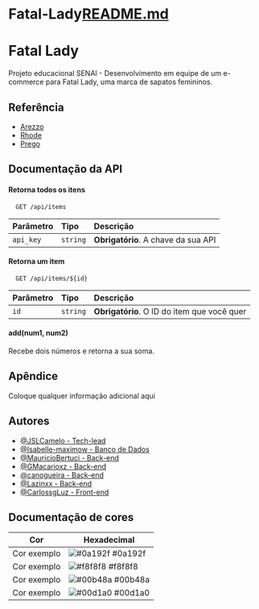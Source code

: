 # Fatal-Lady[README.md](https://github.com/user-attachments/files/23243691/README.md)

# Fatal Lady

Projeto educacional SENAI - Desenvolvimento em equipe de um e-commerce para Fatal Lady, uma marca de sapatos femininos.


## Referência

 - [Arezzo](https://www.arezzo.com.br/c/bestsellers?q=:best-selling-desc&page=0&gad_source=1&gad_campaignid=6444121384&gbraid=0AAAAADg1RLSmKzqU3m3OLRjbt3cmpKqLx&gclid=Cj0KCQjwmYzIBhC6ARIsAHA3IkSu3V9_p98xIV2ngH97-0fsQUn3fLtj5z1dh7JywidvVRNLki38J0QaAvnvEALw_wcB)
 - [Rhode](https://www.rhodeskin.com/?srsltid=AfmBOoohZJ9pTgYd4KCnu3o13bhivGlHgFR3x1qFcKh9xiQAl1N9BCOd)
 - [Prego](https://www.prego.com.br/?srsltid=AfmBOoqMCDc2WkRpk41no3tUJUCEXDNVD96jaELk6joerL6YDHay6GYE)


## Documentação da API

#### Retorna todos os itens

```http
  GET /api/items
```

| Parâmetro   | Tipo       | Descrição                           |
| :---------- | :--------- | :---------------------------------- |
| `api_key` | `string` | **Obrigatório**. A chave da sua API |

#### Retorna um item

```http
  GET /api/items/${id}
```

| Parâmetro   | Tipo       | Descrição                                   |
| :---------- | :--------- | :------------------------------------------ |
| `id`      | `string` | **Obrigatório**. O ID do item que você quer |

#### add(num1, num2)

Recebe dois números e retorna a sua soma.


## Apêndice

Coloque qualquer informação adicional aqui


## Autores

- [@JSLCamelo - Tech-lead](https://github.com/JLSCamelo)
- [@Isabelle-maximow - Banco de Dados ](https://github.com/Isabelle-maximow)
- [@MauricioBertuci - Back-end](https://github.com/MauricioBertuci)
- [@GMacarioxz - Back-end](https://github.com/GMacarioxz)
- [@canogueira - Back-end](https://github.com/canogueira)
- [@Lazinxx - Back-end](https://github.com/Lazinxx)
- [@CarlossgLuz - Front-end](https://github.com/CarlossgLuz)

## Documentação de cores

| Cor               | Hexadecimal                                                |
| ----------------- | ---------------------------------------------------------------- |
| Cor exemplo       | ![#0a192f](https://via.placeholder.com/10/0a192f?text=+) #0a192f |
| Cor exemplo       | ![#f8f8f8](https://via.placeholder.com/10/f8f8f8?text=+) #f8f8f8 |
| Cor exemplo       | ![#00b48a](https://via.placeholder.com/10/00b48a?text=+) #00b48a |
| Cor exemplo       | ![#00d1a0](https://via.placeholder.com/10/00b48a?text=+) #00d1a0 |

